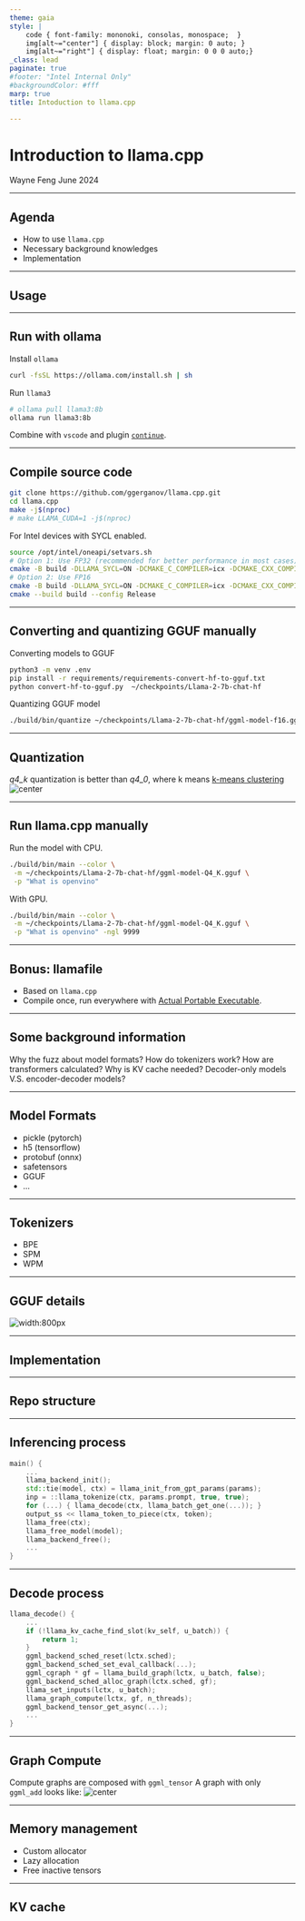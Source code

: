 ```yaml
---
theme: gaia
style: |
    code { font-family: mononoki, consolas, monospace;  }
    img[alt~="center"] { display: block; margin: 0 auto; }
    img[alt~="right"] { display: float; margin: 0 0 0 auto;}
_class: lead
paginate: true
#footer: "Intel Internal Only"
#backgroundColor: #fff
marp: true
title: Intoduction to llama.cpp

---
```


# Introduction to **llama.cpp**

Wayne Feng
June 2024

---

## Agenda

- How to use `llama.cpp`
- Necessary background knowledges
- Implementation

---

<!-- _class: lead -->
## Usage

---

## Run with ollama

Install ``ollama``

```bash
curl -fsSL https://ollama.com/install.sh | sh
```

Run ``llama3``

```bash
# ollama pull llama3:8b
ollama run llama3:8b
```

Combine with ``vscode`` and plugin [``continue``](continue.dev).

---

## Compile source code

```bash
git clone https://github.com/ggerganov/llama.cpp.git
cd llama.cpp
make -j$(nproc)
# make LLAMA_CUDA=1 -j$(nproc)
```

For Intel devices with SYCL enabled.
```bash
source /opt/intel/oneapi/setvars.sh
# Option 1: Use FP32 (recommended for better performance in most cases)
cmake -B build -DLLAMA_SYCL=ON -DCMAKE_C_COMPILER=icx -DCMAKE_CXX_COMPILER=icpx
# Option 2: Use FP16
cmake -B build -DLLAMA_SYCL=ON -DCMAKE_C_COMPILER=icx -DCMAKE_CXX_COMPILER=icpx -DLLAMA_SYCL_F16=ON
cmake --build build --config Release
```

---

## Converting and quantizing GGUF manually

Converting models to GGUF
```bash
python3 -m venv .env
pip install -r requirements/requirements-convert-hf-to-gguf.txt
python convert-hf-to-gguf.py  ~/checkpoints/Llama-2-7b-chat-hf
```
Quantizing GGUF model
```bash
./build/bin/quantize ~/checkpoints/Llama-2-7b-chat-hf/ggml-model-f16.gguf Q4_K
```


---

## Quantization
 *q4_k* quantization is better than *q4_0*, where k means [k-means clustering](https://en.wikipedia.org/wiki/K-means_clustering)
![center](https://upload.wikimedia.org/wikipedia/commons/thumb/e/ea/K-means_convergence.gif/330px-K-means_convergence.gif)

<!-- quantize with
  q4_0 calculates max value of a chunk;
  q4_1 calculates max and min value of a chunk;
  q4_k calculates k-means clusters of the chunk.
  Since k-means clustering generates less MSE (mean squired error),
  the result is more accurate with qn_k.
  
  qn_k_s and qn_k_m should be same.
  -->

<!-- quantization is done by chunk, how is the chunkes deviced?
```C++
llama_model_quantize_internal()
    llama_tensor_quantize_internal()
        n_per_row = tensor->ne[0];
        n_row = tensor->ne[1];
        ggml_quantize_chunk(n_row, n_per_row);
```
 -->

---

## Run llama.cpp manually
Run the model with CPU.
```bash
./build/bin/main --color \
 -m ~/checkpoints/Llama-2-7b-chat-hf/ggml-model-Q4_K.gguf \
 -p "What is openvino"
```
With GPU.
```bash
./build/bin/main --color \
 -m ~/checkpoints/Llama-2-7b-chat-hf/ggml-model-Q4_K.gguf \
 -p "What is openvino" -ngl 9999
```

---

## Bonus: llamafile

- Based on `llama.cpp`
- Compile once, run everywhere with [Actual Portable Executable](https://justine.lol/ape.html).

---

## Some background information

Why the fuzz about model formats?
How do tokenizers work?
How are transformers calculated?
Why is KV cache needed?
Decoder-only models V.S. encoder-decoder models?

---

## Model Formats

- pickle (pytorch)
- h5 (tensorflow)
- protobuf (onnx)
- safetensors
- GGUF
- ...

---

## Tokenizers

- BPE
- SPM
- WPM

<!--
```C++
struct llama_vocab {};
struct llm_tokenizer_bpe {};
struct llm_tokenizer_spm {};
struct llm_tokenizer_wpm {};
```
 -->

<!--
---

## Sampling?
-->
---

<!-- _class: lead -->
## GGUF details
![width:800px](./img/gguf-spec.png)

---

<!-- _class: lead -->
## Implementation

---

<!-- _class: lead -->
## Repo structure

---

## Inferencing process
```C++
main() {
    ...
    llama_backend_init();
    std::tie(model, ctx) = llama_init_from_gpt_params(params);
    inp = ::llama_tokenize(ctx, params.prompt, true, true);
    for (...) { llama_decode(ctx, llama_batch_get_one(...)); }
    output_ss << llama_token_to_piece(ctx, token);
    llama_free(ctx);
    llama_free_model(model);
    llama_backend_free();
    ...
}
```

---

## Decode process

```C++
llama_decode() {
    ...
    if (!llama_kv_cache_find_slot(kv_self, u_batch)) {
        return 1;
    }
    ggml_backend_sched_reset(lctx.sched);
    ggml_backend_sched_set_eval_callback(...);
    ggml_cgraph * gf = llama_build_graph(lctx, u_batch, false);
    ggml_backend_sched_alloc_graph(lctx.sched, gf);
    llama_set_inputs(lctx, u_batch);
    llama_graph_compute(lctx, gf, n_threads);
    ggml_backend_tensor_get_async(...);
    ...
}
```

---

## Graph Compute

Compute graphs are composed with `ggml_tensor`
A graph with only `ggml_add` looks like:
![center](./img/cgraph_add.png)
<!--
 nodes vs leafs
 -->
---

## Memory management

- Custom allocator
- Lazy allocation
- Free inactive tensors

<!--
- tensor allocator `ggml_tallocr`
- graph allocator `ggml_gallocr`
  - dynamic allocator `ggml_dyn_tallocr`
  - hash set `ggml_hash_set`
  - node allocator `node_alloc`
  - leaf allocator `leaf_alloc`
- backend allocator impl `ggml_backend_buffer_t`
 -->

---

## KV cache

<!--
- **Stores pre-computed token representations**: The cache stores key-value pairs where the key is a token and the value is its vector representation. This avoids redundant calculations for already encountered tokens.
- **Targeted Storage**: The cache prioritizes storing frequently used tokens or those with complex representations.
- **Eviction Strategies**: The cache evicts less important entries (LRU, LFU, or hybrid approaches) to make space for new ones.
- **Fragmentation Mitigation**: Techniques like compaction or pre-allocation help maintain efficient cache space utilization.
-->

<!--
---

## Tricks

- Lookup tables of fp16->fp32, exp() and activation functions: GELU, QuickGELU, and SiLU.

---

## Inferencing customized modes

Executing llava requires CLIP. Refer to `examples/llava/clip.cpp`.
-->